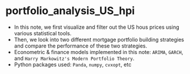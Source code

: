 # portfolio_analysis_US_hpi

* In this note, we first visualize and filter out the US hous prices using various statistical tools.
* Then, we look into two different mortgage portfolio building strategies and compare the performance of these two strategies.
* Econometric & finance models implemented in this note: `ARIMA`, `GARCH`, and `Harry Markowitz's Modern Portfolio Theory`.
* Python packages used: `Panda`, `numpy`, `cvxopt`, etc
